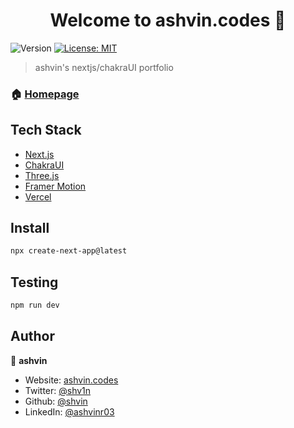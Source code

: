 <h1 align="center">Welcome to ashvin.codes 👋</h1>
<p>
  <img alt="Version" src="https://img.shields.io/badge/version-1.0.0-blue.svg?cacheSeconds=2592000" />
  <a href="#" target="_blank">
    <img alt="License: MIT" src="https://img.shields.io/badge/License-MIT-yellow.svg" />
  </a>
</p>

> ashvin's nextjs/chakraUI portfolio


### 🏠 [Homepage](https://ashvin.codes)

## Tech Stack
* [Next.js](https://nextjs.org)
* [ChakraUI](https://chakra-ui.com)
* [Three.js](https://threejs.org)
* [Framer Motion](https://framer.com/motion)
* [Vercel](https://vercel.com)
  
## Install

```sh
npx create-next-app@latest
```

## Testing

```sh
npm run dev
```

## Author

👤 **ashvin**

* Website: [ashvin.codes](https://ashvin.codes)
* Twitter: [@shv1n](https://twitter.com/shv1n)
* Github: [@shvin](https://github.com/shvin)
* LinkedIn: [@ashvinr03](https://linkedin.com/in/ashvinr03)
